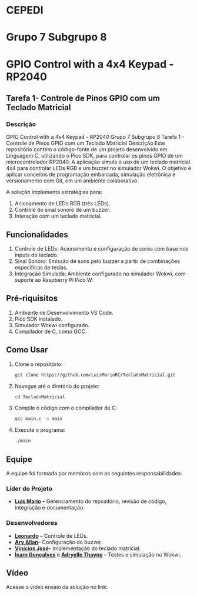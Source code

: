 # CEPEDI

# Grupo 7 Subgrupo 8

# GPIO Control with a 4x4 Keypad - RP2040

## Tarefa 1- Controle de Pinos GPIO com um Teclado Matricial

### Descrição

GPIO Control with a 4x4 Keypad - RP2040
Grupo 7 Subgrupo 8
Tarefa 1 - Controle de Pinos GPIO com um Teclado Matricial
Descrição
Este repositório contém o código-fonte de um projeto desenvolvido em Linguagem C, utilizando o Pico SDK, para controlar os pinos GPIO de um microcontrolador RP2040. A aplicação simula o uso de um teclado matricial 4x4 para controlar LEDs RGB e um buzzer no simulador Wokwi. O objetivo é aplicar conceitos de programação embarcada, simulação eletrônica e versionamento com Git, em um ambiente colaborativo.

A solução implementa estratégias para:

1. Acionamento de LEDs RGB (três LEDs).
2. Controle do sinal sonoro de um buzzer.
3. Interação com um teclado matricial.

## Funcionalidades

1. Controle de LEDs: Acionamento e configuração de cores com base nos inputs do teclado.
2. Sinal Sonoro: Emissão de sons pelo buzzer a partir de combinações específicas de teclas.
3. Integração Simulada: Ambiente configurado no simulador Wokwi, com suporte ao Raspberry Pi Pico W.

## Pré-riquisitos

1. Ambiente de Desenvolvimento VS Code.
2. Pico SDK instalado.
3. Simulador Wokwi configurado.
4. Compilador de C, como GCC.

## Como Usar

1. Clone o repositório:

    ```bash
    git clone https://github.com/LuisMarioRC/TecladoMatricial.git
    ```

2. Navegue até o diretório do projeto:

    ```bash
    cd TecladoMatricial
    ```

3. Compile o código com o compilador de C:

    ```bash
    gcc main.c -o main
    ```

4. Execute o programa:

    ```bash
    ./main
    ```

## Equipe

A equipe foi formada por membros com as seguintes responsabilidades:

### Líder do Projeto

- <b><a href="https://github.com/LuisMarioRC">Luis Mario</a></b> – Gerenciamento do repositório, revisão de código, integração e documentação.

### Desenvolvedores

- <b><a href="https://github.com/LeonardoGermano">Leonardo</a></b> – Controle de LEDs.
- <b><a href="https://github.com/koda159">Ary Allan</a></b>– Configuração do buzzer.
- <b><a href="https://github.com/vinicius-bash">Vinícios José</a></b>– Implementação do teclado matricial.
- <b><a href="https://github.com/icarosg">Ícaro Gonçalves</a></b> e <b><a href="https://github.com/M00NCX"> Adryelle Thayne</a></b> – Testes e simulação no Wokwi.

## Vídeo

Acesse o vídeo ensaio da solução no link: 
